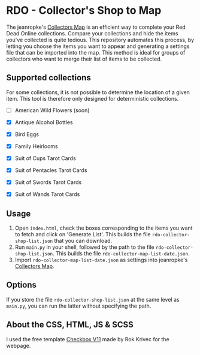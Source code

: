 # RDO - Collector's Shop to Map

The jeanropke's [Collectors Map](https://jeanropke.github.io/RDR2CollectorsMap/) is an efficient way to complete your Red Dead Online collections. Compare your collections and hide the items you've collected is quite tedious. This repository automates this process, by letting you choose the items you want to appear and generating a settings file that can be imported into the map. This method is ideal for groups of collectors who want to merge their list of items to be collected.

## Supported collections

For some collections, it is not possible to determine the location of a given item. This tool is therefore only designed for deterministic collections.

- [ ] American Wild Flowers	(soon)
- [x] Antique Alcohol Bottles
- [x] Bird Eggs
- [x] Family Heirlooms
- [x] Suit of Cups Tarot Cards
- [x] Suit of Pentacles Tarot Cards
- [x] Suit of Swords Tarot Cards
- [x] Suit of Wands Tarot Cards


## Usage

1. Open `index.html`, check the boxes corresponding to the items you want to fetch and click on 'Generate List'.  This builds the file `rdo-collector-shop-list.json` that you can download.
2. Run `main.py` in your shell, followed by the path to the file `rdo-collector-shop-list.json`. This builds the file `rdo-collector-map-list-date.json`.
3. Import `rdo-collector-map-list-date.json` as settings into jeanropke's [Collectors Map](https://jeanropke.github.io/RDR2CollectorsMap/).

## Options

If you store the file `rdo-collector-shop-list.json` at the same level as `main.py`, you can run the latter without specifying the path.

## About the CSS, HTML, JS & SCSS

I used the free template [Checkbox V11](https://colorlib.com/wp/template/checkbox-11/) made by Rok Krivec for the webpage.
